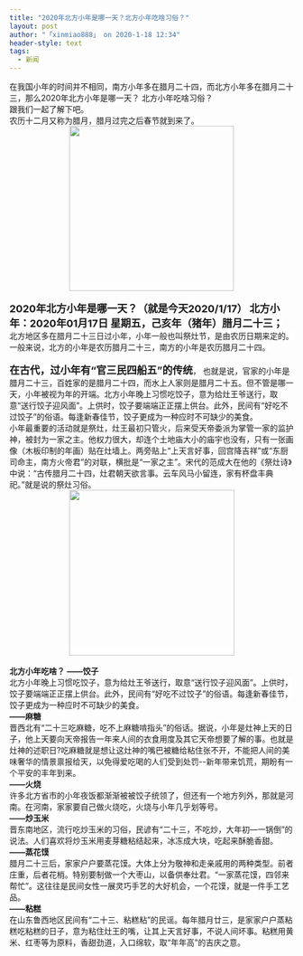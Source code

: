 ```yaml
---
title: "2020年北方小年是哪一天？北方小年吃啥习俗？"
layout: post
author: "「xinmiao888」 on 2020-1-18 12:34"
header-style: text
tags:
  - 新闻
---
```


<head></head>
<body>
 <font color="#191919"><font style="background-color:white"><font face="arial, tahoma, &amp;quot">在我国小年的时间并不相同，南方小年多在腊月二十四，而北方小年多在腊月二十三，那么2020年北方小年是哪一天？</font></font></font>
 <font color="#191919"><font style="background-color:white"><font face="arial, tahoma, &amp;quot">北方小年吃啥习俗？</font></font></font>
 <br> 
 <font color="#191919"><font style="background-color:white"><font face="arial, tahoma, &amp;quot">跟我们一起了解下吧。</font></font></font>
 <br> 
 <font color="#191919"><font style="background-color:white"><font face="arial, tahoma, &amp;quot">农历十二月又称为腊月，腊月过完之后春节就到来了。</font></font></font> 
 <div align="center"> 
  <font color="#191919"><font face="arial, tahoma, &amp;quot"><font style="background-color:white"><img height="292" src="http://static.k366.com/uploads/allimg/191226/3-19122611204T14.jpg"></font></font></font> 
 </div>
 <br> 
 <strong><font style="background-color:white"><font size="4">2020年北方小年是哪一天？（就是今天2020/1/17）</font></font></strong>
 <font style="background-color:white"><strong><font size="4">北方小年：2020年01月17日 星期五，己亥年（猪年）腊月二十三；</font></strong></font>
 <br> 
 <font style="background-color:white">北方地区多在腊月二十三日过小年，小年一般也叫祭灶节，是由农历日期来定的。一般来说，北方的小年是农历腊月二十三，南方的小年是农历腊月二十四。</font>
 <br> 
 <font style="background-color:white"><br> <strong><font size="4">在古代，过小年有“官三民四船五”的传统</font></strong>，</font>
 <font color="#191919"><font face="arial, tahoma, &amp;quot">也就是说，官家的小年是腊月二十三，百姓家的是腊月二十四，而水上人家则是腊月二十五。但不管是哪一天，小年被视为年的开端。北方小年晚上习惯吃饺子，意为给灶王爷送行，取意“送行饺子迎风面”。上供时，饺子要端端正正摆上供台。此外，民间有“好吃不过饺子”的俗语。每逢新春佳节，饺子更成为一种应时不可缺少的美食。</font></font>
 <br> 
 <font style="background-color:white">小年最重要的活动就是祭灶，灶王最初只管火，后来受天帝委派为掌管一家的监护神，被封为一家之主。他权力很大，却连个土地庙大小的庙宇也没有，只有一张画像（木板印制的年画）贴在灶墙上。两旁贴上“上天言好事，回宫降吉祥”或“东厨司命主，南方火帝君”的对联，横批是“一家之主”。宋代的范成大在他的《祭灶诗》中说：“古传腊月二十四，灶君朝天欲言事。云车风马小留连，家有杯盘丰典祀。”就是说的祭灶习俗。</font> 
 <div align="center"> 
  <font color="#191919"><font face="arial, tahoma, &amp;quot"><font style="background-color:white"><img height="293" src="http://static.k366.com/uploads/allimg/191226/3-19122611294O61.jpg"></font></font></font> 
 </div>
 <br> 
 <strong><font style="background-color:white">北方小年吃啥？</font></strong>
 <font style="background-color:white"><strong>——饺子</strong><br> 北方小年晚上习惯吃饺子，意为给灶王爷送行，取意“送行饺子迎风面”。上供时，饺子要端端正正摆上供台。此外，民间有“好吃不过饺子”的俗语。每逢新春佳节，饺子更成为一种应时不可缺少的美食。<br> <strong>——麻糖</strong><br> 晋西北有“二十三吃麻糖，吃不上麻糖啃指头”的俗话。据说，小年是灶神上天的日子，他上天要向天帝报告一年来人间的衣食用度及其它天帝想要了解的事。也就是灶神的述职日?吃麻糖就是想让这灶神的嘴巴被糖给粘住张不开，不能把人间的美味奢华的情景禀报给天，以免得爱吃喝的人们受到处罚--新年带来饥荒，期盼有一个平安的丰年到来。<br> <strong>——火烧</strong><br> 许多北方省市的小年夜饭都渐渐被被饺子统领了，但还有一个地方列外，那就是河南。在河南，家家要自己做火烧吃，火烧与小年几乎划等号。<br> <strong>——炒玉米</strong><br> 晋东南地区，流行吃炒玉米的习俗，民谚有“二十三，不吃炒，大年初—一锅倒”的说法。人们喜欢将炒玉米用麦芽糖粘结起来，冰冻成大块，吃起来酥脆香甜。<br> <strong>——蒸花馍</strong><br> 腊月二十三后，家家户户要蒸花馍。大体上分为敬神和走亲戚用的两种类型。前者庄重，后者花梢。特别要制做一个大枣山，以备供奉灶君。“一家蒸花馍，四邻来帮忙”。这往往是民间女性一展灵巧手艺的大好机会，一个花馍，就是一件手工艺品。<br> <strong>——粘糕</strong><br> 在山东鲁西地区民间有“二十三、粘糕粘”的民谣。每年腊月廿三，是家家户户蒸粘糕吃粘糕的日子，意为粘住灶王的嘴，让其上天言好事，不说人间坏事。粘糕用黄米、红枣等为原料，香甜劲道，入口绵软，取“年年高”的吉庆之意。</font>
 <br> 
 <br>
</body>



